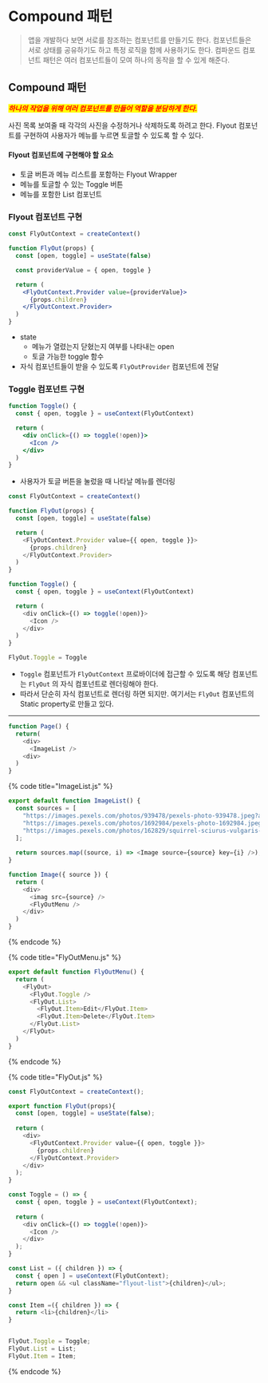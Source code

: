 # Compound 패턴

> 앱을 개발하다 보면 서로를 참조하는 컴포넌트를 만들기도 한다. 컴포넌트들은 서로 상태를 공유하기도 하고 특정 로직을 함께 사용하기도 한다. 컴파운드 컴포넌트 패턴은 여러 컴포넌트들이 모여 하나의 동작을 할 수 있게 해준다.&#x20;



## Compound 패턴

_<mark style="color:red;">**하나의 작업을 위해 여러 컴포넌트를 만들어 역할을 분담하게 한다.**</mark>_&#x20;



사진 목록 보여줄 때 각각의 사진을 수정하거나 삭제하도록 하려고 한다. Flyout 컴포넌트를 구현하여 사용자가 메뉴를 누르면 토글할 수 있도록 할 수 있다.&#x20;



#### Flyout 컴포넌트에 구현해야 할 요소

* 토글 버튼과 메뉴 리스트를 포함하는 Flyout Wrapper
* 메뉴를 토글할 수 있는 Toggle 버튼
* 메뉴를 포함한 List 컴포넌트



### Flyout 컴포넌트 구현

```jsx
const FlyOutContext = createContext()

function FlyOut(props) {
  const [open, toggle] = useState(false)

  const providerValue = { open, toggle }

  return (
    <FlyOutContext.Provider value={providerValue}>
      {props.children}
    </FlyOutContext.Provider>
  )
}
```

* state
  * 메뉴가 열렸는지 닫혔는지 여부를 나타내는 open
  * 토글 가능한 toggle 함수
* 자식 컴포넌트들이 받을 수 있도록 `FlyOutProvider` 컴포넌트에 전달

### Toggle 컴포넌트 구현

```jsx
function Toggle() {
  const { open, toggle } = useContext(FlyOutContext)

  return (
    <div onClick={() => toggle(!open)}>
      <Icon />
    </div>
  )
}
```

* 사용자가 토글 버튼을 눌렀을 때 나타날 메뉴를 렌더링

```javascript
const FlyOutContext = createContext()

function FlyOut(props) {
  const [open, toggle] = useState(false)

  return (
    <FlyOutContext.Provider value={{ open, toggle }}>
      {props.children}
    </FlyOutContext.Provider>
  )
}

function Toggle() {
  const { open, toggle } = useContext(FlyOutContext)

  return (
    <div onClick={() => toggle(!open)}>
      <Icon />
    </div>
  )
}

FlyOut.Toggle = Toggle
```

* `Toggle` 컴포넌트가 `FlyOutContext` 프로바이더에 접근할 수 있도록 해당 컴포넌트는 `FlyOut` 의 자식 컴포넌트로 렌더링해야 한다.
* 따라서 단순히 자식 컴포넌트로 렌더링 하면 되지만. 여기서는 `FlyOut` 컴포넌트의 Static property로 만들고 있다.









***

```typescript
function Page() {
  return(
    <div>
      <ImageList />
    <div>
  )
}
```

{% code title="ImageList.js" %}
```typescript
export default function ImageList() {
  const sources = [
    "https://images.pexels.com/photos/939478/pexels-photo-939478.jpeg?auto=compress&cs=tinysrgb&dpr=2&h=750&w=1260",
    "https://images.pexels.com/photos/1692984/pexels-photo-1692984.jpeg?auto=compress&cs=tinysrgb&dpr=2&h=750&w=1260",
    "https://images.pexels.com/photos/162829/squirrel-sciurus-vulgaris-major-mammal-mindfulness-162829.jpeg?auto=compress&cs=tinysrgb&dpr=2&h=750&w=1260"
  ];
  
  return sources.map((source, i) => <Image source={source} key={i} />); 
}

function Image({ source }) {
  return (
    <div>
      <imag src={source} />
      <FlyOutMenu />
    </div>
  )
}
```
{% endcode %}

{% code title="FlyOutMenu.js" %}
```javascript
export default function FlyOutMenu() {
  return (
    <FlyOut>
      <FlyOut.Toggle />
      <FlyOut.List>
        <FlyOut.Item>Edit</FlyOut.Item>
        <FlyOut.Item>Delete</FlyOut.Item>
      </FlyOut.List>
    </FlyOut>
  )
}
```
{% endcode %}

{% code title="FlyOut.js" %}
```javascript
const FlyOutContext = createContext();

export function FlyOut(props){
  const [open, toggle] = useState(false);
  
  return (
    <div>
      <FlyOutContext.Provider value={{ open, toggle }}>
        {props.children}
      </FlyOutContext.Provider>
    </div>
  );
}

const Toggle = () => {
  const { open, toggle } = useContext(FlyOutContext);
  
  return (
    <div onClick={() => toggle(!open)}> 
      <Icon />
    </div>
  );
}

const List = ({ children }) => {
  const { open ] = useContext(FlyOutContext);
  return open && <ul className="flyout-list">{children}</ul>;
}

const Item =({ children }) => {
  return <li>{children}</li>
}


FlyOut.Toggle = Toggle;
FlyOut.List = List;
FlyOut.Item = Item;

```
{% endcode %}
